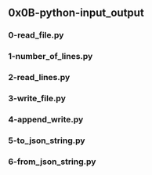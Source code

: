 ## 0x0B-python-input_output
### 0-read_file.py
### 1-number_of_lines.py
### 2-read_lines.py
### 3-write_file.py
### 4-append_write.py
### 5-to_json_string.py
### 6-from_json_string.py

